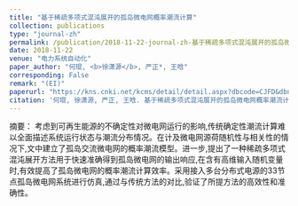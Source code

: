```yaml
---
title: "基于稀疏多项式混沌展开的孤岛微电网概率潮流计算"
collection: publications
type: "journal-zh"
permalink: /publication/2018-11-22-journal-zh-基于稀疏多项式混沌展开的孤岛微电网概率潮流计算
date: 2018-11-22
venue: "电力系统自动化"
paper_author: "何琨, <b>徐潇源</b>, 严正*, 王晗"
corresponding: False
remark: "(EI)"
paperurl: "https://kns.cnki.net/kcms/detail/detail.aspx?dbcode=CJFD&dbname=CJFDLAST2019&filename=DLXT201902009&uniplatform=NZKPT&v=Xe2Oz5HuAVUTgdkiT1vNUXkT-9FuE_whlVWhpY9zMH9Mpni2mMxz0Y4vlAd0SL8b"
citation: '何琨, 徐潇源, 严正, 王晗. 基于稀疏多项式混沌展开的孤岛微电网概率潮流计算[J]. <i>电力系统自动化</i>, 2019, 43(02): 95-107.'
---
```


摘要：
考虑到可再生能源的不确定性对微电网运行的影响,传统确定性潮流计算难以全面描述系统运行状态与潮流分布情况。在计及微电网源荷随机性与相关性的情况下,文中建立了孤岛交流微电网的概率潮流模型。进一步,提出了一种稀疏多项式混沌展开方法用于快速准确得到孤岛微电网的输出响应,在含有高维输入随机变量时,有效提高了孤岛微电网的概率潮流计算效率。采用接入多台分布式电源的33节点孤岛微电网系统进行仿真,通过与传统方法的对比,验证了所提方法的高效性和准确性。 